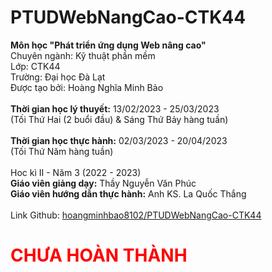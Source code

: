 # PTUDWebNangCao-CTK44

<strong>Môn học "Phát triển ứng dụng Web nâng cao"</strong><br>
Chuyên ngành: Kỹ thuật phần mềm<br>
Lớp: CTK44<br>
Trường: Đại học Đà Lạt<br>
Được tạo bởi: Hoàng Nghĩa Minh Bảo<br>
<br>
<strong>Thời gian học lý thuyết:</strong> 13/02/2023 - 25/03/2023<br>
(Tối Thứ Hai (2 buổi đầu) & Sáng Thứ Bảy hàng tuần)<br>
<br>
<strong>Thời gian học thực hành:</strong> 02/03/2023 - 20/04/2023<br>
(Tối Thứ Năm hàng tuần)<br>
<br>
Hoc kì II - Năm 3 (2022 - 2023)<br>
<strong>Giáo viên giảng dạy:</strong> Thầy Nguyễn Văn Phúc<br>
<strong>Giáo viên hướng dẫn thực hành:</strong> Anh KS. La Quốc Thắng<br>
<br>
Link Github: <a href="https://github.com/hoangminhbao8102/PTUDWebNangCao-CTK44">hoangminhbao8102/PTUDWebNangCao-CTK44</a><br>
<h1 style="color:red;">CHƯA HOÀN THÀNH</h1>
